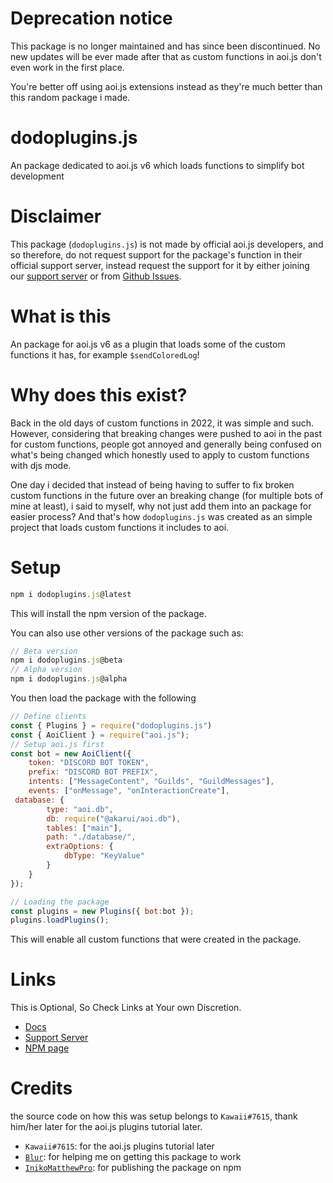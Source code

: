 # Deprecation notice
This package is no longer maintained and has since been discontinued. No new updates will be ever made after that as custom functions in aoi.js don't even work in the first place.

You're better off using aoi.js extensions instead as they're much better than this random package i made.

# dodoplugins.js
An package dedicated to aoi.js v6 which loads functions to simplify bot development
# Disclaimer
This package (`dodoplugins.js`) is not made by official aoi.js developers, and so therefore, do not request support for the package's function in their official support server, instead request the support for it by either joining our [support server](https://discord.gg/pFwKjAaZvj) or from [Github Issues](https://github.com/dodoGames-s-Studios/dodoplugins.js/issues/new/choose).
# What is this
An package for aoi.js v6 as a plugin that loads some of the custom functions it has, for example `$sendColoredLog`!
# Why does this exist?
Back in the old days of custom functions in 2022, it was simple and such. However, considering that breaking changes were pushed to aoi in the past for custom functions, people got annoyed and generally being confused on what's being changed which honestly used to apply to custom functions with djs mode. 

One day i decided that instead of being having to suffer to fix broken custom functions in the future over an breaking change (for multiple bots of mine at least), i said to myself, why not just add them into an package for easier process? And that's how `dodoplugins.js` was created as an simple project that loads custom functions it includes to aoi.

# Setup
```js
npm i dodoplugins.js@latest
```
This will install the npm version of the package.

You can also use other versions of the package such as:
```js
// Beta version
npm i dodoplugins.js@beta
// Alpha version
npm i dodoplugins.js@alpha
```

You then load the package with the following
```js
// Define clients
const { Plugins } = require("dodoplugins.js")
const { AoiClient } = require("aoi.js");
// Setup aoi.js first
const bot = new AoiClient({
    token: "DISCORD BOT TOKEN",
    prefix: "DISCORD BOT PREFIX",
    intents: ["MessageContent", "Guilds", "GuildMessages"],
    events: ["onMessage", "onInteractionCreate"],
 database: {
        type: "aoi.db",
        db: require("@akarui/aoi.db"),
        tables: ["main"],
        path: "./database/",
        extraOptions: {
            dbType: "KeyValue"
        }
    }
});

// Loading the package
const plugins = new Plugins({ bot:bot }); 
plugins.loadPlugins(); 
```
This will enable all custom functions that were created in the package.
# Links
This is Optional, So Check Links at Your own Discretion.
* [Docs](https://dodogames.gitbook.io/dodoplugins.js)
* [Support Server](https://discord.gg/pFwKjAaZvj)
* [NPM page](https://www.npmjs.com/package/dodoplugins.js)

# Credits
the source code on how this was setup belongs to `Kawaii#7615`, thank him/her later for the aoi.js plugins tutorial later.
* `Kawaii#7615`: for the aoi.js plugins tutorial later
* [`Blur`](https://github.com/Bumblebee-3): for helping me on getting this package to work
* [`InikoMatthewPro`](https://github.com/InikoMatthewPro): for publishing the package on npm


